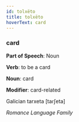 ```yaml
---
id: tolxëto
title: tolxëto
hoverText: card
---
```


### card

**Part of Speech**: Noun

**Verb**: to be a card

**Noun**: card

**Modifier**: card-related

Galician tarxeta [taɾʃeta]

*Romance Language Family*